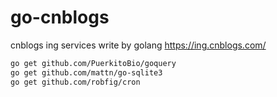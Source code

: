 # go-cnblogs
cnblogs ing services write by golang https://ing.cnblogs.com/

```bash
go get github.com/PuerkitoBio/goquery
go get github.com/mattn/go-sqlite3
go get github.com/robfig/cron
```